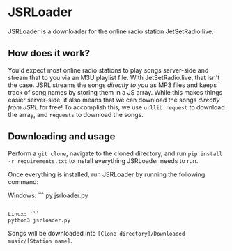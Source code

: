 # JSRLoader

JSRLoader is a downloader for the online radio station JetSetRadio.live. 

## How does it work?

You'd expect most online radio stations to play songs server-side and stream that to you via an M3U playlist file. With JetSetRadio.live, that isn't the case. JSRL streams the songs *directly to you* as MP3 files and keeps track of song names by storing them in a JS array. While this makes things easier server-side, it also means that we can download the songs *directly from JSRL* for free! To accomplish this, we use `urllib.request` to download the array, and `requests` to download the songs.

## Downloading and usage

Perform a `git clone`, navigate to the cloned directory, and run `pip install -r requirements.txt` to install everything JSRLoader needs to run.

Once everything is installed, run JSRLoader by running the following command:

Windows: ```
py jsrloader.py
```

Linux: ```
python3 jsrloader.py
```

Songs will be downloaded into `[Clone directory]/Downloaded music/[Station name]`.